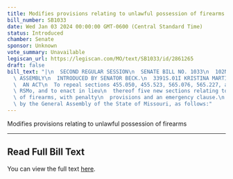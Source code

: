 ```yaml
---
title: Modifies provisions relating to unlawful possession of firearms
bill_number: SB1033
date: Wed Jan 03 2024 00:00:00 GMT-0600 (Central Standard Time)
status: Introduced
chamber: Senate
sponsor: Unknown
vote_summary: Unavailable
legiscan_url: https://legiscan.com/MO/text/SB1033/id/2861265
draft: false
bill_text: "|\n  SECOND REGULAR SESSION\n  SENATE BILL NO. 1033\n  102ND GENERA L\
  \ ASSEMBLY\n  INTRODUCED BY SENATOR BECK.\n  3391S.01I KRISTINA MARTIN, Secretary\n\
  \  AN ACT\n  To repeal sections 455.050, 455.523, 565.076, 565.227, and 571.070,\
  \ RSMo, and to enact in lieu\n  thereof five new sections relating to unlawful possession\
  \ of firearms, with penalty\n  provisions and an emergency clause.\n  Be it enacted\
  \ by the General Assembly of the State of Missouri, as follows:"
---
```

Modifies provisions relating to unlawful possession of firearms

---

## Read Full Bill Text

You can view the full text [here](https://legiscan.com/MO/text/SB1033/id/2861265).
